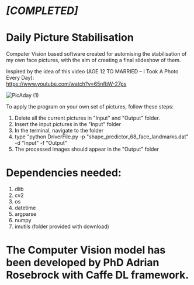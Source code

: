 # _[COMPLETED]_

# Daily Picture Stabilisation

Computer Vision based software created for automising the stabilisation of my own face pictures, with the aim of creating a final slideshow of them.

Inspired by the idea of this video (AGE 12 TO MARRIED – I Took A Photo Every Day):<br>
https://www.youtube.com/watch?v=65nfbW-27ps


![PicAday (1)](https://user-images.githubusercontent.com/67190150/115867058-78fb7e80-a432-11eb-804f-9ec9f5135dc2.png)

To apply the program on your own set of pictures, follow these steps:
1) Delete all the current pictures in "Input" and "Output" folder.
2) Insert the input pictures in the "Input" folder
3) In the terminal, navigate to the folder 
4) type "python DriverFile.py -p "shape_predictor_68_face_landmarks.dat" -d "Input"  -f "Output"
5) The processed images should appear in the "Output" folder



# Dependencies needed:
1) dlib
2) cv2
3) os
4) datetime
5) argparse
6) numpy
7) imutils (folder provided with download)



# The Computer Vision model has been developed by PhD Adrian Rosebrock with Caffe DL framework.
